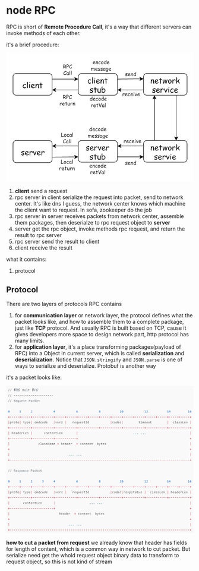 # node RPC

RPC is short of **Remote Procedure Call**, it's a way that different servers can invoke methods of each other.

it's a brief procedure:

![img](./img/context.png)

1. **client** send a request
2. rpc server in client serialize the request into packet, send to network center. It's like dns I guess, the network center knows which machine the client want to request. In sofa, zookeeper do the job
3. rpc server in server receives packets from network center, assemble them packages, then deserialze to rpc request object to **server**
4. server get the rpc object, invoke methods rpc request, and return the result to rpc server
5. rpc server send the result to client 
6. client receive the result 

what it contains:

1. protocol

## Protocol

There are two layers of protocols RPC contains

1. for **communication layer** or network layer, the protocol defines what the packet looks like, and how to assemble them to a complete package, just like **TCP** protocol. And usually RPC is built based on TCP, cause it gives developers more space to design network part, http protocol has many limits.
2. for **application layer**, it's a place transforming packages(payload of RPC) into a Object in current server, which is called **serialization** and **deserialization**. Notice that `JSON.stringify` and `JSON.parse` is one of ways to serialize and deserialize. Protobuf is another way

it's a packet looks like:

![img](./img/packet.png)

**how to cut a packet from request** we already know that header has fields for length of content, which is a common way in network to cut packet. But serialize need get the whold request object binary data to transform to request object, so this is not kind of stream